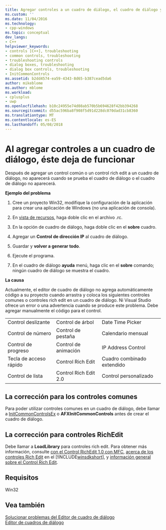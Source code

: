```yaml
---
title: Agregar controles a un cuadro de diálogo, el cuadro de diálogo ya No funcionar | Documentos de Microsoft
ms.custom: ''
ms.date: 11/04/2016
ms.technology:
- cpp-windows
ms.topic: conceptual
dev_langs:
- C++
helpviewer_keywords:
- controls [C++], troubleshooting
- common controls, troubleshooting
- troubleshooting controls
- dialog boxes, troubleshooting
- dialog box controls, troubleshooting
- InitCommonControls
ms.assetid: b2dd4574-ea59-4343-8d65-b387cead5da6
author: mikeblome
ms.author: mblome
ms.workload:
- cplusplus
- uwp
ms.openlocfilehash: b10c24955e74d08ab570b5b694628f42bb394268
ms.sourcegitcommit: d55ac596ba8f908f5d91d228dc070dad31cb8360
ms.translationtype: MT
ms.contentlocale: es-ES
ms.lasthandoff: 05/08/2018
---
```

# <a name="adding-controls-to-a-dialog-causes-the-dialog-to-no-longer-function"></a>Al agregar controles a un cuadro de diálogo, éste deja de funcionar
Después de agregar un control común o un control rich edit a un cuadro de diálogo, no aparecerá cuando se prueba el cuadro de diálogo o el cuadro de diálogo no aparecerá.  
  
 **Ejemplo del problema**  
  
1.  Cree un proyecto Win32, modifique la configuración de la aplicación para crear una aplicación de Windows (no una aplicación de consola).  
  
2.  En [vista de recursos](../windows/resource-view-window.md), haga doble clic en el archivo .rc.  
  
3.  En la opción de cuadro de diálogo, haga doble clic en el **sobre** cuadro.  
  
4.  Agregar un **Control de dirección IP** al cuadro de diálogo.  
  
5.  Guardar y **volver a generar todo**.  
  
6.  Ejecute el programa.  
  
7.  En el cuadro de diálogo **ayuda** menú, haga clic en el **sobre** comando; ningún cuadro de diálogo se muestra el cuadro.  
  
 **La causa**  
  
 Actualmente, el editor de cuadro de diálogo no agrega automáticamente código a su proyecto cuando arrastra y coloca los siguientes controles comunes o controles rich edit en un cuadro de diálogo. Ni Visual Studio ofrece un error o una advertencia cuando se produce este problema. Debe agregar manualmente el código para el control.  
  
||||  
|-|-|-|  
|Control deslizante|Control de árbol|Date Time Picker|  
|Control de número|Control de pestaña|Calendario mensual|  
|Control de progreso|Control de animación|IP Address Control|  
|Tecla de acceso rápido|Control Rich Edit|Cuadro combinado extendido|  
|Control de lista|Control Rich Edit 2.0|Control personalizado|  
  
## <a name="the-fix-for-common-controls"></a>La corrección para los controles comunes  
 Para poder utilizar controles comunes en un cuadro de diálogo, debe llamar a [InitCommonControlsEx](http://msdn.microsoft.com/library/windows/desktop/bb775697) o **AFXInitCommonControls** antes de crear el cuadro de diálogo.  
  
## <a name="the-fix-for-richedit-controls"></a>La corrección para controles RichEdit  
 Debe llamar a **LoadLibrary** para controles rich edit. Para obtener más información, consulte [con el Control RichEdit 1.0 con MFC](../windows/using-the-richedit-1-0-control-with-mfc.md), [acerca de los controles Rich Edit](http://msdn.microsoft.com/library/windows/desktop/bb787873) en el [!INCLUDE[winsdkshort](../atl-mfc-shared/reference/includes/winsdkshort_md.md)], y [información general sobre el Control Rich Edit](../mfc/overview-of-the-rich-edit-control.md).  
  
## <a name="requirements"></a>Requisitos  
 Win32  
  
## <a name="see-also"></a>Vea también  
 [Solucionar problemas del Editor de cuadro de diálogo](../windows/troubleshooting-the-dialog-editor.md)   
 [Editor de cuadros de diálogo](../windows/dialog-editor.md)

